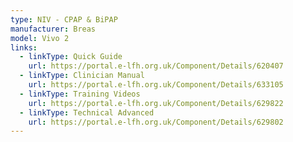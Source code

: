 ```yaml
---
type: NIV - CPAP & BiPAP
manufacturer: Breas
model: Vivo 2
links:
  - linkType: Quick Guide
    url: https://portal.e-lfh.org.uk/Component/Details/620407
  - linkType: Clinician Manual
    url: https://portal.e-lfh.org.uk/Component/Details/633105
  - linkType: Training Videos
    url: https://portal.e-lfh.org.uk/Component/Details/629822
  - linkType: Technical Advanced
    url: https://portal.e-lfh.org.uk/Component/Details/629802
---
```

